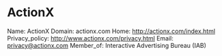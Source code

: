 
# ActionX

Name: ActionX
Domain: actionx.com
Home: http://actionx.com/index.html
Privacy_policy: http://www.actionx.com/privacy.html
Email: privacy@actionx.com
Member_of: Interactive Advertising Bureau (IAB)
